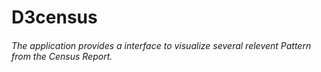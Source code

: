 # D3census

###### The application provides a interface to visualize several relevent Pattern from the Census Report.


